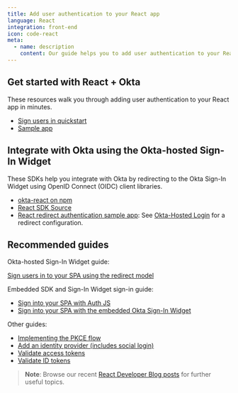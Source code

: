 ```yaml
---
title: Add user authentication to your React app
language: React
integration: front-end
icon: code-react
meta:
  - name: description
    content: Our guide helps you to add user authentication to your React app, integrate with react-router, and suggests related content.
---
```


## Get started with React + Okta

These resources walk you through adding user authentication to your React app in minutes.

<ul class='language-ctas'>
	<li>
		<a href='/docs/guides/sign-into-spa-redirect/react/main' class='Button--blueDarkOutline' data-proofer-ignore>
			<span>Sign users in quickstart</span>
		</a>
	</li>
	<li>
		<a href='https://github.com/okta/samples-js-react' class='Button--blueDarkOutline' data-proofer-ignore>
			<span>Sample app</span>
		</a>
	</li>
</ul>

## Integrate with Okta using the Okta-hosted Sign-In Widget

These SDKs help you integrate with Okta by redirecting to the Okta Sign-In Widget using OpenID Connect (OIDC) client libraries.

* [okta-react on npm](https://www.npmjs.com/package/@okta/okta-react)
* [React SDK Source](https://github.com/okta/okta-react)
* [React redirect authentication sample app](https://github.com/okta/samples-js-react): See [Okta-Hosted Login](https://github.com/okta/samples-js-react/tree/master/okta-hosted-login) for a redirect configuration.

## Recommended guides

Okta-hosted Sign-In Widget guide:

[Sign users in to your SPA using the redirect model](/docs/guides/sign-into-spa-redirect/react/main/)

Embedded SDK and Sign-In Widget sign-in guide:

* [Sign into your SPA with Auth JS](/docs/guides/sign-in-to-spa-authjs/react/main/)
* [Sign into your SPA with the embedded Okta Sign-In Widget](/docs/guides/sign-in-to-spa-embedded-widget/react/main/)

Other guides:

* [Implementing the PKCE flow](/docs/guides/implement-grant-type/authcodepkce/main/)
* [Add an identity provider (includes social login)](/docs/guides/identity-providers/)
* [Validate access tokens](/docs/guides/validate-access-tokens)
* [Validate ID tokens](/docs/guides/validate-id-tokens)

> **Note**: Browse our recent [React Developer Blog posts](https://developer.okta.com/blog/tags/react/) for further useful topics.
